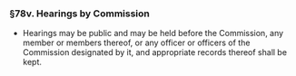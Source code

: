 ### §78v. Hearings by Commission
* Hearings may be public and may be held before the Commission, any member or members thereof, or any officer or officers of the Commission designated by it, and appropriate records thereof shall be kept.
